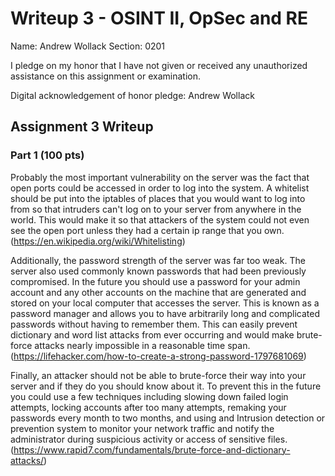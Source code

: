 Writeup 3 - OSINT II, OpSec and RE
======

Name: Andrew Wollack
Section: 0201

I pledge on my honor that I have not given or received any unauthorized assistance on this assignment or examination.

Digital acknowledgement of honor pledge: Andrew Wollack

## Assignment 3 Writeup

### Part 1 (100 pts)
Probably the most important vulnerability on the server was the fact that open ports could be accessed in order to log into the system. A whitelist should be put into the iptables of places that you would want to log into from so that intruders can't log on to your server from anywhere in the world. This would make it so that attackers of the system could not even see the open port unless they had a certain ip range that you own.(https://en.wikipedia.org/wiki/Whitelisting)

Additionally, the password strength of the server was far too weak. The server also used commonly known passwords that had been previously compromised. In the future you should use a password for your admin account and any other accounts on the machine that are generated and stored on your local computer that accesses the server. This is known as a password manager and allows you to have arbitrarily long and complicated passwords without having to remember them. This can easily prevent dictionary and word list attacks from ever occurring and would make brute-force attacks nearly impossible in a reasonable time span.(https://lifehacker.com/how-to-create-a-strong-password-1797681069)

Finally, an attacker should not be able to brute-force their way into your server and if they do you should know about it. To prevent this in the future you could use a few techniques including slowing down failed login attempts, locking accounts after too many attempts, remaking your passwords every month to two months, and using and Intrusion detection or prevention system to monitor your network traffic and notify the administrator during suspicious activity or access of sensitive files.(https://www.rapid7.com/fundamentals/brute-force-and-dictionary-attacks/)

